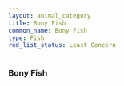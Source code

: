 ```yaml
---
layout: animal_category
title: Bony Fish
common_name: Bony Fish
type: Fish
red_list_status: Least Concern
---
```


### Bony Fish